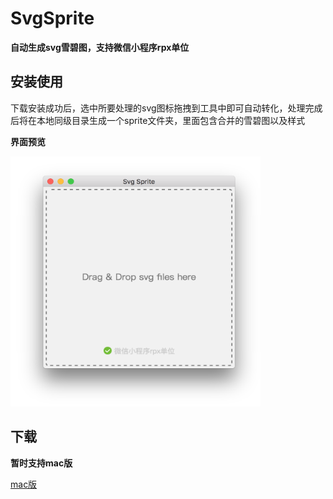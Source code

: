 
# SvgSprite

**自动生成svg雪碧图，支持微信小程序rpx单位**



## 安装使用
下载安装成功后，选中所要处理的svg图标拖拽到工具中即可自动转化，处理完成后将在本地同级目录生成一个sprite文件夹，里面包含合并的雪碧图以及样式

**界面预览**

<img src="img/preview.png" width="400" height="400" alt="SvgSprite界面">


## 下载
**暂时支持mac版**

[mac版](https://github.com/timezhong/SvgSprite/raw/master/SvgSprite-1.0.dmg)

